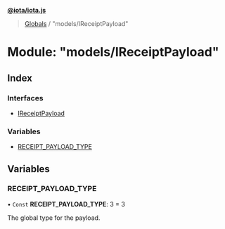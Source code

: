 **[@iota/iota.js](../README.md)**

> [Globals](../README.md) / "models/IReceiptPayload"

# Module: "models/IReceiptPayload"

## Index

### Interfaces

* [IReceiptPayload](../interfaces/_models_ireceiptpayload_.ireceiptpayload.md)

### Variables

* [RECEIPT\_PAYLOAD\_TYPE](_models_ireceiptpayload_.md#receipt_payload_type)

## Variables

### RECEIPT\_PAYLOAD\_TYPE

• `Const` **RECEIPT\_PAYLOAD\_TYPE**: 3 = 3

The global type for the payload.

